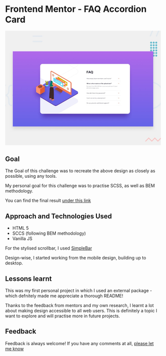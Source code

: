 # Frontend Mentor - FAQ Accordion Card

![Design preview for the FAQ Accordion card component coding challenge](./images/desktop-preview.jpg)

## Goal

The Goal of this challenge was to recreate the above design as closely as possible, using any tools.

My personal goal for this challenge was to practise SCSS, as well as BEM methodology.

You can find the final result [under this link](https://faq-accordion-card-eight-omega.vercel.app/)

## Approach and Technologies Used

* HTML 5
* SCCS (following BEM methodology)
* Vanilla JS

For the stylised scrollbar, I used [SimpleBar](https://github.com/Grsmto/simplebar/tree/master/packages/simplebar)

Design-wise, I started working from the mobile design, building up to desktop.

## Lessons learnt

This was my first personal project in which I used an external package - which defnitely made me appreciate a thorough README!

Thanks to the feedback from mentors and my own research, I learnt a lot about making design accessible to all web users. This is definitely a topic I want to explore and will practise more in future projects.

## Feedback

Feedback is always welcome! If you have any comments at all, [please let me know](mailto:liberska@gmail.com?subject=[GitHub]%20FAQ%20Accordion%20Card)
